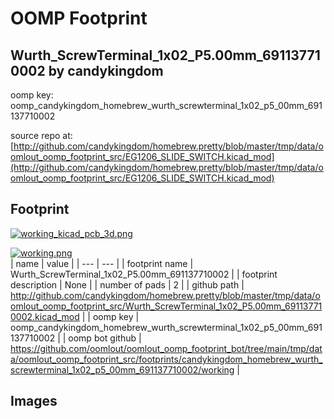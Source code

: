 # OOMP Footprint  
## Wurth_ScrewTerminal_1x02_P5.00mm_691137710002  by candykingdom  
  
oomp key: oomp_candykingdom_homebrew_wurth_screwterminal_1x02_p5_00mm_691137710002  
  
source repo at: [http://github.com/candykingdom/homebrew.pretty/blob/master/tmp/data/oomlout_oomp_footprint_src/‎EG1206‎_SLIDE_SWITCH.kicad_mod](http://github.com/candykingdom/homebrew.pretty/blob/master/tmp/data/oomlout_oomp_footprint_src/‎EG1206‎_SLIDE_SWITCH.kicad_mod)  
## Footprint  
  
[![working_kicad_pcb_3d.png](working_kicad_pcb_3d_600.png)](working_kicad_pcb_3d.png)  
  
[![working.png](working_600.png)](working.png)  
| name | value | 
| --- | --- | 
| footprint name | Wurth_ScrewTerminal_1x02_P5.00mm_691137710002 | 
| footprint description | None | 
| number of pads | 2 | 
| github path | http://github.com/candykingdom/homebrew.pretty/blob/master/tmp/data/oomlout_oomp_footprint_src/Wurth_ScrewTerminal_1x02_P5.00mm_691137710002.kicad_mod | 
| oomp key | oomp_candykingdom_homebrew_wurth_screwterminal_1x02_p5_00mm_691137710002 | 
| oomp bot github | https://github.com/oomlout/oomlout_oomp_footprint_bot/tree/main/tmp/data/oomlout_oomp_footprint_src/footprints/candykingdom_homebrew_wurth_screwterminal_1x02_p5_00mm_691137710002/working | 
## Images  
